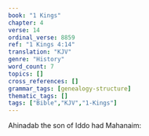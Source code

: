 ```yaml
---
book: "1 Kings"
chapter: 4
verse: 14
ordinal_verse: 8859
ref: "1 Kings 4:14"
translation: "KJV"
genre: "History"
word_count: 7
topics: []
cross_references: []
grammar_tags: [genealogy-structure]
thematic_tags: []
tags: ["Bible","KJV","1-Kings"]
---
```

Ahinadab the son of Iddo had Mahanaim:
